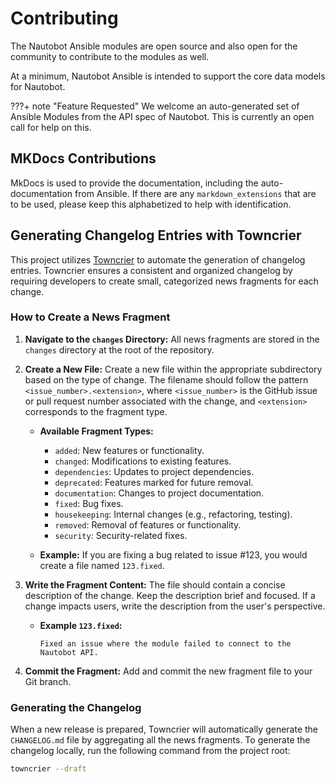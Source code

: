 # Contributing

The Nautobot Ansible modules are open source and also open for the community to contribute to the modules as well. 

At a minimum, Nautobot Ansible is intended to support the core data models for Nautobot. 

???+ note "Feature Requested"
    We welcome an auto-generated set of Ansible Modules from the API spec of Nautobot. This is currently an open call for help on this.

## MKDocs Contributions

MkDocs is used to provide the documentation, including the auto-documentation from Ansible. If there are any `markdown_extensions` that are to be used, please keep this alphabetized to help with identification.

## Generating Changelog Entries with Towncrier

This project utilizes [Towncrier](https://towncrier.readthedocs.io/en/stable/) to automate the generation of changelog entries. Towncrier ensures a consistent and organized changelog by requiring developers to create small, categorized news fragments for each change.

### How to Create a News Fragment

1.  **Navigate to the `changes` Directory:** All news fragments are stored in the `changes` directory at the root of the repository.

2.  **Create a New File:** Create a new file within the appropriate subdirectory based on the type of change. The filename should follow the pattern `<issue_number>.<extension>`, where `<issue_number>` is the GitHub issue or pull request number associated with the change, and `<extension>` corresponds to the fragment type.

    * **Available Fragment Types:**
        * `added`: New features or functionality.
        * `changed`: Modifications to existing features.
        * `dependencies`: Updates to project dependencies.
        * `deprecated`: Features marked for future removal.
        * `documentation`: Changes to project documentation.
        * `fixed`: Bug fixes.
        * `housekeeping`: Internal changes (e.g., refactoring, testing).
        * `removed`: Removal of features or functionality.
        * `security`: Security-related fixes.

    * **Example:** If you are fixing a bug related to issue #123, you would create a file named `123.fixed`.

3.  **Write the Fragment Content:** The file should contain a concise description of the change. Keep the description brief and focused. If a change impacts users, write the description from the user's perspective.

    * **Example `123.fixed`:**
        ```
        Fixed an issue where the module failed to connect to the Nautobot API.
        ```

4.  **Commit the Fragment:** Add and commit the new fragment file to your Git branch.

### Generating the Changelog

When a new release is prepared, Towncrier will automatically generate the `CHANGELOG.md` file by aggregating all the news fragments. To generate the changelog locally, run the following command from the project root:

```bash
towncrier --draft
```
